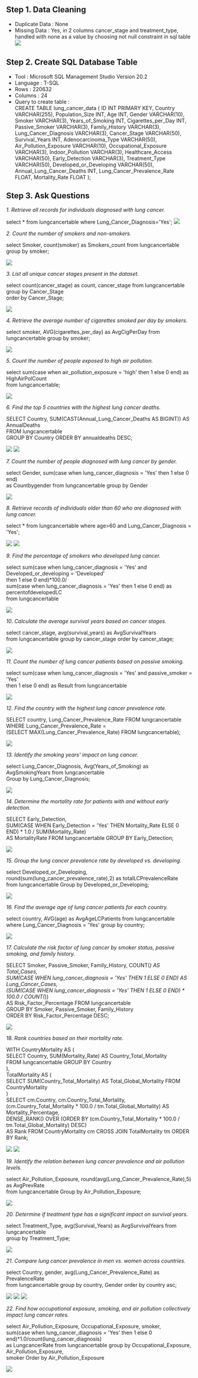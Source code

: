 ## Step 1. Data Cleaning
  - Duplicate Data : None
  - Missing Data : Yes, in 2 columns cancer_stage and treatment_type,  
    handled with none as a value by choosing not null constraint in sql table  
<picture><img src="allimages/Q3 Duplicates.png"></picture>
    
## Step 2. Create SQL Database Table
 - Tool : Microsoft SQL Management Studio Version 20.2
 - Language : T-SQL
 - Rows : 220632
 - Columns : 24
 - Query to create table :  
   CREATE TABLE lung_cancer_data (
    ID INT PRIMARY KEY,
    Country VARCHAR(255),
    Population_Size INT,
    Age INT,
    Gender VARCHAR(10),
    Smoker VARCHAR(3),
    Years_of_Smoking INT,
    Cigarettes_per_Day INT,
    Passive_Smoker VARCHAR(3),
    Family_History VARCHAR(3),
    Lung_Cancer_Diagnosis VARCHAR(3),
    Cancer_Stage VARCHAR(50),
    Survival_Years INT,
    Adenocarcinoma_Type VARCHAR(50),
    Air_Pollution_Exposure VARCHAR(10),
    Occupational_Exposure VARCHAR(3),
    Indoor_Pollution VARCHAR(3),
    Healthcare_Access VARCHAR(50),
    Early_Detection VARCHAR(3),
    Treatment_Type VARCHAR(50),
    Developed_or_Developing VARCHAR(50),
    Annual_Lung_Cancer_Deaths INT,
    Lung_Cancer_Prevalence_Rate FLOAT,
    Mortality_Rate FLOAT
);

## Step 3. Ask Questions  
*1. Retrieve all records for individuals diagnosed with lung cancer.* 

select * from lungcancertable where Lung_Cancer_Diagnosis='Yes';
<picture>
<img src="allimages/Q1.png">
</picture>  

*2. Count the number of smokers and non-smokers.*  

select Smoker, count(smoker) as Smokers_count from lungcancertable group by smoker;

<picture>
<img src="allimages/Q2.png">
</picture>  

*3. List all unique cancer stages present in the dataset.*  

select count(cancer_stage) as count, cancer_stage from lungcancertable group by Cancer_Stage  
order by Cancer_Stage;

<picture>
<img src="allimages/Q3.png">
</picture>  

*4. Retrieve the average number of cigarettes smoked per day by smokers.*  

select smoker, AVG(cigarettes_per_day) as AvgCigPerDay from lungcancertable group by smoker;

<picture>
<img src="allimages/Q4.png">
</picture>  

*5. Count the number of people exposed to high air pollution.*  

select sum(case when air_pollution_exposure = 'high' then 1 else 0 end) as HighAirPolCount  
from lungcancertable;

<picture>
<img src="allimages/Q5.png">
</picture>  

*6. Find the top 5 countries with the highest lung cancer deaths.*  

SELECT Country, SUM(CAST(Annual_Lung_Cancer_Deaths AS BIGINT)) AS AnnualDeaths  
FROM lungcancertable  
GROUP BY Country ORDER BY annualdeaths DESC;

<picture>
<img src="allimages/Q6.png">
</picture>

<picture>
<img src="allimages/Q6 II.png">
</picture>  

*7. Count the number of people diagnosed with lung cancer by gender.*  

select Gender, sum(case when lung_cancer_diagnosis = 'Yes' then 1 else 0 end)  
as Countbygender from lungcancertable group by Gender

<picture>
<img src="allimages/Q7.png">
</picture>  

*8. Retrieve records of individuals older than 60 who are diagnosed with lung cancer.*  

select * from lungcancertable where age>60 and Lung_Cancer_Diagnosis = 'Yes';

<picture>
<img src="allimages/Q8.png">
</picture>

<picture>
<img src="allimages/Q8 I.png">
</picture>  

*9. Find the percentage of smokers who developed lung cancer.*  

select 
sum(case when lung_cancer_diagnosis = 'Yes' and Developed_or_developing = 'Developed'  
then 1 else 0 end)*100.0/  
sum(case when lung_cancer_diagnosis = 'Yes' then 1 else 0 end) as percentofdevelopedLC  
from lungcancertable

<picture>
<img src="allimages/Q9.png">
</picture>  

*10. Calculate the average survival years based on cancer stages.*  

select cancer_stage, avg(survival_years) as AvgSurvivalYears  
from lungcancertable group by cancer_stage order by cancer_stage;

<picture>
<img src="allimages/Q.10.png">
</picture>  

*11. Count the number of lung cancer patients based on passive smoking.*  

select sum(case when lung_cancer_diagnosis = 'Yes' and passive_smoker = 'Yes'  
then 1 else 0 end) as Result from lungcancertable  

<picture>
<img src="allimages/Q11.png">
</picture>

*12. Find the country with the highest lung cancer prevalence rate.* 

SELECT country, Lung_Cancer_Prevalence_Rate FROM lungcancertable  
WHERE Lung_Cancer_Prevalence_Rate =  
(SELECT MAX(Lung_Cancer_Prevalence_Rate) FROM lungcancertable);  

<picture>
<img src="allimages/Q12.png">
</picture>  

*13. Identify the smoking years' impact on lung cancer.*

select Lung_Cancer_Diagnosis, Avg(Years_of_Smoking) as AvgSmokingYears from lungcancertable  
Group by Lung_Cancer_Diagnosis;

<picture>
<img src="allimages/Q13.png">
</picture>  

*14. Determine the mortality rate for patients with and without early detection.*  

SELECT Early_Detection,  
SUM(CASE WHEN Early_Detection = 'Yes' THEN Mortality_Rate ELSE 0 END) * 1.0 / SUM(Mortality_Rate)  
AS MortalityRate FROM lungcancertable GROUP BY Early_Detection;   

<picture>
<img src="allimages/Q14.png">
</picture>

*15. Group the lung cancer prevalence rate by developed vs. developing.*  

select Developed_or_Developing, round(sum(lung_cancer_prevalence_rate),2) as totalLCPrevalenceRate  
from lungcancertable Group by Developed_or_Developing;    

<picture>
<img src="allimages/Q.15.png">
</picture>  

*16. Find the average age of lung cancer patients for each country.*  

select country, AVG(age) as AvgAgeLCPatients from lungcancertable  
where Lung_Cancer_Diagnosis = 'Yes' group by country;  

<picture>
<img src="allimages/Q17.png">
</picture>

*17. Calculate the risk factor of lung cancer by smoker status, passive smoking, and family history.*  

SELECT Smoker, Passive_Smoker, Family_History, COUNT(*) AS Total_Cases,  
SUM(CASE WHEN lung_cancer_diagnosis = 'Yes' THEN 1 ELSE 0 END) AS Lung_Cancer_Cases,  
(SUM(CASE WHEN lung_cancer_diagnosis = 'Yes' THEN 1 ELSE 0 END) * 100.0 / COUNT(*))  
AS Risk_Factor_Percentage FROM lungcancertable   
GROUP BY Smoker, Passive_Smoker, Family_History    
ORDER BY Risk_Factor_Percentage DESC;   

<picture>
<img src="allimages/Q18.png">
</picture>

*18. Rank countries based on their mortality rate.*  

WITH CountryMortality AS (  
SELECT Country, SUM(Mortality_Rate) AS Country_Total_Mortality  
FROM lungcancertable GROUP BY Country  
),  
TotalMortality AS (  
SELECT SUM(Country_Total_Mortality) AS Total_Global_Mortality FROM CountryMortality  
)  
SELECT cm.Country, cm.Country_Total_Mortality,  
(cm.Country_Total_Mortality * 100.0 / tm.Total_Global_Mortality) AS Mortality_Percentage,  
DENSE_RANK() OVER (ORDER BY (cm.Country_Total_Mortality * 100.0 / tm.Total_Global_Mortality) DESC)  
AS Rank FROM CountryMortality cm CROSS JOIN TotalMortality tm ORDER BY Rank;  

<picture>
<img src="allimages/Q19 I.png">
</picture>  

<picture>
<img src="allimages/Q19 II.png">
</picture>  

*19. Identify the relation between lung cancer prevalence and air pollution levels.*  
    
select Air_Pollution_Exposure, round(avg(Lung_Cancer_Prevalence_Rate),5) as AvgPrevRate   
from lungcancertable Group by Air_Pollution_Exposure;  

<picture>
<img src="allimages/A1.png">
</picture>   
    
*20. Determine if treatment type has a significant impact on survival years.*  
     
select Treatment_Type, avg(Survival_Years) as AvgSurvivalYears from lungcancertable   
group by Treatment_Type;  

<picture>
<img src="allimages/A2.png">
</picture>   

*21. Compare lung cancer prevalence in men vs. women across countries.*  

select Country, gender, avg(Lung_Cancer_Prevalence_Rate) as PrevalenceRate   
from lungcancertable group by country, Gender order by country asc;  

<picture>
<img src="allimages/A3I.png">
</picture>  
<picture>
<img src="allimages/A3II.png">
</picture>  
<picture>
<img src="allimages/A3III.png">
</picture>  
    
*22. Find how occupational exposure, smoking, and air pollution collectively impact lung cancer rates.*  

select Air_Pollution_Exposure, Occupational_Exposure, smoker,  
sum(case when lung_cancer_diagnosis = 'Yes' then 1 else 0 end)*1.0/count(lung_cancer_diagnosis)    
as LungcancerRate from lungcancertable group by Occupational_Exposure, Air_Pollution_Exposure,   
smoker Order by Air_Pollution_Exposure  

<picture>
<img src="allimages/A4.png">
</picture>  


